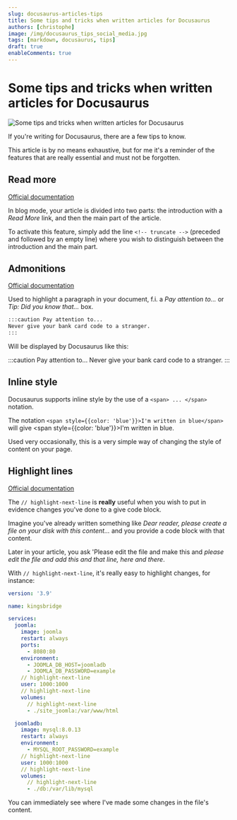 ```yaml
---
slug: docusaurus-articles-tips
title: Some tips and tricks when written articles for Docusaurus 
authors: [christophe]
image: /img/docusaurus_tips_social_media.jpg
tags: [markdown, docusaurus, tips]
draft: true
enableComments: true
---
```

# Some tips and tricks when written articles for Docusaurus

![Some tips and tricks when written articles for Docusaurus](/img/docusaurus_tips_banner.jpg)

If you're writing for Docusaurus, there are a few tips to know.

This article is by no means exhaustive, but for me it's a reminder of the features that are really essential and must not be forgotten.

<!-- truncate -->

## Read more

[Official documentation](https://docusaurus.io/docs/blog#blog-list)

In blog mode, your article is divided into two parts: the introduction with a *Read More* link, and then the main part of the article.

To activate this feature, simply add the line `<!-- truncate -->` (preceded and followed by an empty line) where you wish to distinguish between the introduction and the main part.

## Admonitions

[Official documentation](https://docusaurus.io/docs/markdown-features/admonitions)

Used to highlight a paragraph in your document, f.i. a *Pay attention to...* or *Tip: Did you know that...* box.

```markdown
:::caution Pay attention to...
Never give your bank card code to a stranger.
:::
```

Will be displayed by Docusaurus like this:

:::caution Pay attention to...
Never give your bank card code to a stranger.
:::

## Inline style

Docusaurus supports inline style by the use of a `<span> ... </span>` notation.

The notation `<span style={{color: 'blue'}}>I'm written in blue</span>` will give <span style={{color: 'blue'}}>I'm written in blue</span>.

Used very occasionally, this is a very simple way of changing the style of content on your page.

## Highlight lines

[Official documentation](https://docusaurus.io/docs/markdown-features/code-blocks#line-highlighting)

The `// highlight-next-line` is **really** useful when you wish to put in evidence changes you've done to a give code block.

Imagine you've already written something like *Dear reader, please create a file on your disk with this content...* and you provide a code block with that content.

Later in your article, you ask 'Please edit the file and make this and *please edit the file and add this and that line, here and there*.

With `// highlight-next-line`, it's really easy to highlight changes, for instance:

```yaml
version: '3.9'

name: kingsbridge

services:
  joomla:
    image: joomla
    restart: always
    ports:
      - 8080:80
    environment:
      - JOOMLA_DB_HOST=joomladb
      - JOOMLA_DB_PASSWORD=example
    // highlight-next-line
    user: 1000:1000
    // highlight-next-line
    volumes:
      // highlight-next-line
      - ./site_joomla:/var/www/html

  joomladb:
    image: mysql:8.0.13
    restart: always
    environment:
      - MYSQL_ROOT_PASSWORD=example
    // highlight-next-line
    user: 1000:1000
    // highlight-next-line
    volumes:
      // highlight-next-line
      - ./db:/var/lib/mysql
```

You can immediately see where I've made some changes in the file's content.
